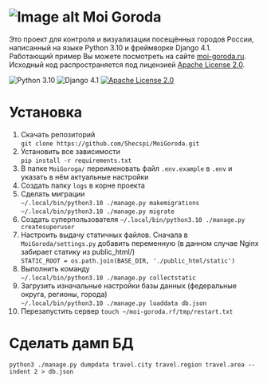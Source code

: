 # ![Image alt](https://github.com/Shecspi/MoiGoroda/blob/master/static/favicon.ico) Moi Goroda
Это проект для контроля и визуализации посещённых городов России, написанный на языке Python 3.10 и фреймворке Django 4.1.  
Работающий пример Вы можете посмотреть на сайте [moi-goroda.ru](https://moi-goroda.ru/).  
Исходный код распространяется под лицензией [Apache License 2.0](https://github.com/Shecspi/MoiGoroda/blob/master/LICENSE).  

![Python 3.10](https://img.shields.io/badge/Python-3.10-blue?style=for-the-badge&logo=python)
![Django 4.1](https://img.shields.io/badge/Django-4.1-brightgreen?style=for-the-badge&logo=django)
[![Apache License 2.0](https://img.shields.io/badge/License-Apache%20License%202.0-orange?style=for-the-badge&logo=apache)](https://github.com/Shecspi/MoiGoroda/blob/master/LICENSE)

# Установка

1. Скачать репозиторий  
  `git clone https://github.com/Shecspi/MoiGoroda.git`
2. Установить все зависимости  
  `pip install -r requirements.txt`
3. В папке `MoiGoroga/` переименовать файл `.env.example` в `.env` и указать в нём актуальные настройки
4. Создать папку `logs` в корне проекта
5. Сделать миграции  
  `~/.local/bin/python3.10 ./manage.py makemigrations`  
  `~/.local/bin/python3.10 ./manage.py migrate`
6. Создать суперпользователя
  `~/.local/bin/python3.10 ./manage.py createsuperuser`
7. Настроить выдачу статичных файлов. Сначала в `MoiGoroda/settings.py` добавить переменную (в данном случае Nginx забирает статику из public_html/)  
`STATIC_ROOT = os.path.join(BASE_DIR, './public_html/static')`
8. Выполнить команду  
`~/.local/bin/python3.10 ./manage.py collectstatic`
9. Загрузить изначальные настройки базы данных (федеральные округа, регионы, города)  
  `~/.local/bin/python3.10 ./manage.py loaddata db.json`
10. Перезапустить сервер `touch ~/moi-goroda.rf/tmp/restart.txt`

# Сделать дамп БД
`python3 ./manage.py dumpdata travel.city travel.region travel.area --indent 2 > db.json`
